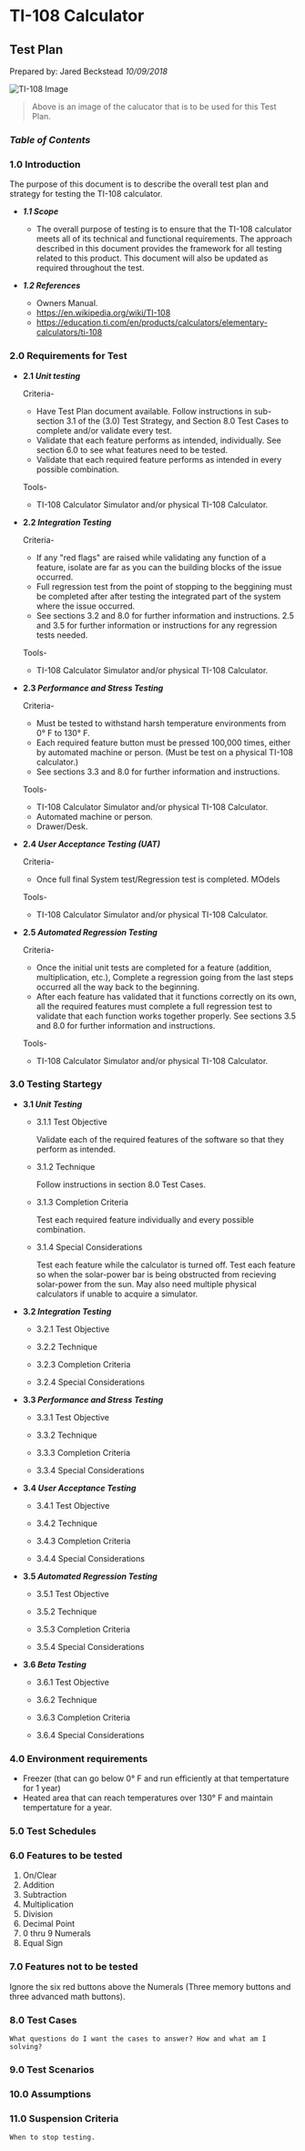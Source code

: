 # TI-108 Calculator
## Test Plan

Prepared by: Jared Beckstead
_10/09/2018_

![TI-108 Image](./calc-image.jpeg)

> Above is an image of the calucator that is to be used for this Test Plan.

### _Table of Contents_

### **1.0 Introduction**
The purpose of this document is to describe the overall test plan and strategy for testing the TI-108 calculator.
- **_1.1 Scope_**
    - The overall purpose of testing is to ensure that the TI-108 calculator meets all of its technical and functional requirements. The approach described in this document provides the framework for all testing related to this product. This document will also be updated as required throughout the test.
- **_1.2 References_**  
    
    - Owners Manual.
    - https://en.wikipedia.org/wiki/TI-108
    - https://education.ti.com/en/products/calculators/elementary-calculators/ti-108


### **2.0 Requirements for Test**
- **2.1 _Unit testing_**  
    
    Criteria-   
    
    - Have Test Plan document available. Follow instructions in sub-section 3.1 of the (3.0) Test Strategy, and Section 8.0 Test Cases to complete and/or validate every test.
    - Validate that each feature performs as intended, individually. See section 6.0 to see what features need to be tested.
    - Validate that each required feature performs as intended in every possible combination.

    Tools-  

    - TI-108 Calculator Simulator and/or physical TI-108 Calculator.

- **2.2 _Integration Testing_**
    
    Criteria-  

    - If any "red flags" are raised while validating any function of a feature, isolate are far as you can the building blocks of the issue occurred.
    - Full regression test from the point of stopping to the beggining must be completed after after testing the integrated part of the system where the issue occurred.
    - See sections 3.2 and 8.0 for further information and instructions. 2.5 and 3.5 for further information or instructions for any regression tests needed.

    Tools-  

    - TI-108 Calculator Simulator and/or physical TI-108 Calculator.

- **2.3 _Performance and Stress Testing_**
    
    Criteria-  

    - Must be tested to withstand harsh temperature environments from 0° F to 130° F.
    - Each required feature button must be pressed 100,000 times, either by automated machine or person. (Must be test on a physical TI-108 calculator.)
    - See sections 3.3 and 8.0 for further information and instructions.

    Tools-  

    - TI-108 Calculator Simulator and/or physical TI-108 Calculator.
    - Automated machine or person.
    - Drawer/Desk.

- **2.4 _User Acceptance Testing (UAT)_**
    
    Criteria-  

    - Once full final System test/Regression test is completed. MOdels

    Tools-  

    - TI-108 Calculator Simulator and/or physical TI-108 Calculator.

- **2.5 _Automated Regression Testing_**
    
     Criteria-  

    - Once the initial unit tests are completed for a feature (addition, multiplication, etc.), Complete a regression going from the last steps occurred all the way back to the beginning.
    - After each feature has validated that it functions correctly on its own, all the required features must complete a full regression test to validate that each function works together properly. See sections 3.5 and 8.0 for further information and instructions.

    Tools-  

    - TI-108 Calculator Simulator and/or physical TI-108 Calculator.

### **3.0 Testing Startegy**
- **3.1 _Unit Testing_**
    
    - 3.1.1 Test Objective  
    
        Validate each of the required features of the software so that they perform as intended.
    
    - 3.1.2 Technique  

        Follow instructions in section 8.0 Test Cases.

    - 3.1.3 Completion Criteria  

        Test each required feature individually and every possible combination. 

    - 3.1.4 Special Considerations  

        Test each feature while the calculator is turned off. Test each feature so when the solar-power bar is being obstructed from recieving solar-power from the sun.
        May also need multiple physical calculators if unable to acquire a simulator.

- **3.2 _Integration Testing_**
    
    - 3.2.1 Test Objective  

    - 3.2.2 Technique  

    - 3.2.3 Completion Criteria  

    - 3.2.4 Special Considerations  

- **3.3 _Performance and Stress Testing_**
    - 3.3.1 Test Objective  

    - 3.3.2 Technique  

    - 3.3.3 Completion Criteria  

    - 3.3.4 Special Considerations  

- **3.4 _User Acceptance Testing_**
    - 3.4.1 Test Objective  

    - 3.4.2 Technique  

    - 3.4.3 Completion Criteria  

    - 3.4.4 Special Considerations  

- **3.5 _Automated Regression Testing_**
    - 3.5.1 Test Objective  

    - 3.5.2 Technique  

    - 3.5.3 Completion Criteria  

    - 3.5.4 Special Considerations  

- **3.6 _Beta Testing_**
    - 3.6.1 Test Objective  

    - 3.6.2 Technique  

    - 3.6.3 Completion Criteria  

    - 3.6.4 Special Considerations  

### **4.0 Environment requirements**

- Freezer (that can go below 0° F and run efficiently at that tempertature for 1 year)
- Heated area that can reach temperatures over 130° F and maintain tempertature for a year.

### **5.0 Test Schedules**


### **6.0 Features to be tested**
1. On/Clear
2. Addition
3. Subtraction
4. Multiplication
5. Division
6. Decimal Point
7. 0 thru 9 Numerals
8. Equal Sign

### **7.0 Features not to be tested**
Ignore the six red buttons above the Numerals (Three memory buttons and three advanced math buttons).

### **8.0 Test Cases**
    What questions do I want the cases to answer? How and what am I solving?
### **9.0 Test Scenarios**


### **10.0 Assumptions**


### **11.0 Suspension Criteria**
    When to stop testing.
